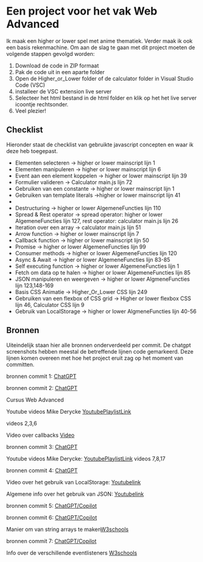 <h1>Een project voor het vak Web Advanced </h1> 
<p>Ik maak een higher or lower spel met anime thematiek. Verder maak ik ook een basis rekenmachine. Om aan de slag te gaan met dit project moeten de volgende stappen gevolgd worden: </p>

1. Download de code in ZIP formaat
2. Pak de code uit in een aparte folder
3. Open de Higher_or_Lower folder of de calculator folder in Visual Studio Code (VSC)
4. installeer de VSC extension live server
5. Selecteer het html bestand in de html folder en klik op het het live server icoontje rechtsonder.
6. Veel plezier!

<h2>Checklist</h2>
<p>Hieronder staat de checklist van gebruikte javascript concepten en waar ik deze heb toegepast. </p> 

<ul>
    <li>Elementen selecteren -> higher or lower mainscript lijn 1</li>
    <li>Elementen manipuleren -> higher or lower mainscript lijn 6</li>
    <li>Event aan een element koppelen -> higher or lower mainscript lijn 39</li>
    <li>Formulier valideren -> Calculator main.js lijn 72 </li>
    <li>Gebruiken van een constante -> higher or lower mainscript lijn 1</li>
    <li>Gebruiken van template literals ->higher or lower mainscript lijn 41<li>
    <li>Destructuring -> higher or lower AlgemeneFuncties lijn 110</li>
    <li>Spread & Rest operator -> spread operator: higher or lower AlgemeneFuncties lijn 127, rest operator: calculator main.js lijn 26</li>
    <li>Iteration over een array -> calculator main.js lijn 51</li>
    <li>Arrow function -> higher or lower mainscript lijn 7</li>
    <li>Callback function -> higher or lower mainscript lijn 50</li>
    <li>Promise -> higher or lower AlgemeneFuncties lijn 99</li>
    <li>Consumer methods -> higher or lower AlgemeneFuncties lijn 120</li>
    <li>Async & Await -> higher or lower AlgemeneFuncties lijn 83-85</li>
    <li>Self executing function -> higher or lower AlgemeneFuncties lijn 1</li>
    <li>Fetch om data op te halen -> higher or lower AlgemeneFuncties lijn 85</li>
    <li>JSON manipuleren en weergeven -> higher or lower AlgmeneFuncties lijn 123,148-169</li>
    <li>Basis CSS Animatie -> Higher_Or_Lower CSS lijn 249</li>
    <li>Gebruiken van een flexbox of CSS grid -> Higher or  lower flexbox CSS 
    lijn 46, Calculator CSS lijn 9</li>
    <li>Gebruik van LocalStorage -> higher or lower AlgmeneFuncties lijn 40-56</li>
</ul>

<h2>Bronnen</h2>

<p>Uiteindelijk staan hier alle bronnen onderverdeeld per commit. De chatgpt screenshots hebben meestal de betreffende lijnen code gemarkeerd. Deze lijnen komen overeen met hoe het project eruit zag op het moment van committen. </p>


bronnen commit 1:
[ChatGPT](https://docs.google.com/document/d/1Lo2jp73s9nXXPD-ApCUvF9xzixgoagjj/edit?usp=sharing&ouid=110618404478427787920&rtpof=true&sd=true)

bronnen commit 2:
[ChatGPT](https://docs.google.com/document/d/1Lo2jp73s9nXXPD-ApCUvF9xzixgoagjj/edit?usp=sharing&ouid=110618404478427787920&rtpof=true&sd=true)

Cursus Web Advanced 

Youtube videos Mike Derycke [YoutubePlaylistLink](https://www.youtube.com/playlist?list=PLGsnrfn8XzXhJUyCxjyvMmHDD-HbL2pDy)

videos 2,3,6

Video over callbacks [Video](https://www.youtube.com/watch?v=kz_vwAF4NHI)

bronnen commit 3:
[ChatGPT](https://docs.google.com/document/d/1Lo2jp73s9nXXPD-ApCUvF9xzixgoagjj/edit?usp=sharing&ouid=110618404478427787920&rtpof=true&sd=true)

Youtube videos Mike Derycke: 
[YoutubePlaylistLink](https://www.youtube.com/playlist?list=PLGsnrfn8XzXhJUyCxjyvMmHDD-HbL2pDy)
videos 7,8,17

bronnen commit 4: 
[ChatGPT](https://docs.google.com/document/d/1Lo2jp73s9nXXPD-ApCUvF9xzixgoagjj/edit?usp=sharing&ouid=110618404478427787920&rtpof=true&sd=true)

Video over het gebruik van LocalStorage:
[Youtubelink](https://www.youtube.com/watch?v=fYTTUBa-lPc)

Algemene info over het gebruik van JSON: 
[Youtubelink](https://www.youtube.com/watch?v=iiADhChRriM)


bronnen commit 5: 
[ChatGPT/Copilot](https://docs.google.com/document/d/1Lo2jp73s9nXXPD-ApCUvF9xzixgoagjj/edit?usp=sharing&ouid=110618404478427787920&rtpof=true&sd=true)

bronnen commit 6:
[ChatGPT/Copilot](https://docs.google.com/document/d/1Lo2jp73s9nXXPD-ApCUvF9xzixgoagjj/edit?usp=sharing&ouid=110618404478427787920&rtpof=true&sd=true)


Manier om van string arrays te maken[W3schools](https://www.w3schools.com/jsref/jsref_from.asp)

bronnen commit 7:
[ChatGPT/Copilot](https://docs.google.com/document/d/1Lo2jp73s9nXXPD-ApCUvF9xzixgoagjj/edit?usp=sharing&ouid=110618404478427787920&rtpof=true&sd=true)

Info over de verschillende eventlisteners [W3schools](https://www.w3schools.com/js/js_htmldom_eventlistener.asp)





